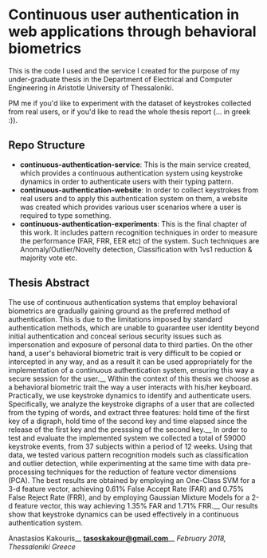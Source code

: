 # Continuous user authentication in web applications through behavioral biometrics

This is the code I used and the service I created for the purpose of my under-graduate thesis in the Department of Electrical and Computer Engineering in Aristotle University of Thessaloniki.

PM me if you'd like to experiment with the dataset of keystrokes collected from real users, or if you'd like to read the whole thesis report (... in greek :)). 

## Repo Structure

* **continuous-authentication-service**: This is the main service created, which provides a continuous authentication system using keystroke dynamics in order to authenticate users with their typing pattern.
* **continuous-authentication-website**: In order to collect keystrokes from real users and to apply this authentication system on them, a website was created which provides various user scenarios where a user is required to type something.
* **continuous-authentication-experiments**: This is the final chapter of this work. It includes pattern recognition techniques in order to measure the performance (FAR, FRR, EER etc) of the system. Such techniques are Anomaly/Outlier/Novelty detection, Classification with 1vs1 reduction & majority vote etc. 

## Thesis Abstract

The use of continuous authentication systems that employ behavioral biometrics are gradually gaining ground as the preferred method of authentication. This is due to the limitations imposed by standard authentication methods, which are unable to guarantee user identity beyond initial authentication and conceal serious security issues such as impersonation and exposure of personal data to third parties. On the other hand, a user's behavioral biometric trait is very difficult to be copied or intercepted in any way, and as a result it can be used appropriately for the implementation of a continuous authentication system, ensuring this way a secure session for the user.__
Within the context of this thesis we choose as a behavioral biometric trait the way a user interacts with his/her keyboard. Practically, we use keystroke dynamics to identify and authenticate users. Specifically, we analyze the keystroke digraphs of a user that are collected from the typing of words, and extract three features: hold time of the first key of a digraph, hold time of the second key and time elapsed since the release of the first key and the presssing of the second key.__
In order to test and evaluate the implemented system we collected a total of 59000 keystroke events, from 37 subjects within a period of 12 weeks. Using that data, we tested various pattern recognition models such as classification and outlier detection, while experimenting at the same time with data pre-processing techniques for the reduction of feature vector dimensions (PCA). The best results are obtained by employing an One-Class SVM for a 3-d feature vector, achieving 0.61% False Accept Rate (FAR) and 0.75% False Reject Rate (FRR), and by employing Gaussian Mixture Models for a 2-d feature vector, this way achieving 1.35% FAR and 1.71% FRR.__
Our results show that keystroke dynamics can be used effectively in a continuous authentication system.

Anastasios Kakouris__
**tasoskakour@gmail.com**__
*February 2018, Thessaloniki Greece*
